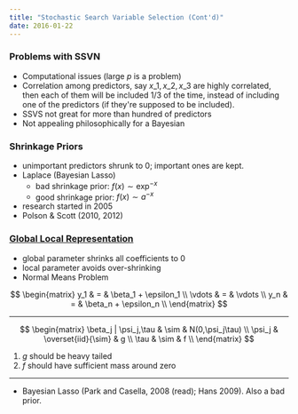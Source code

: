 ```yaml
---
title: "Stochastic Search Variable Selection (Cont'd)"
date: 2016-01-22
---
```


###  Problems with SSVN

- Computational issues (large $p$ is a problem)
- Correlation among predictors, say $x\_1,x\_2,x\_3$ are highly correlated, then each of them will be included $1/3$ of the time, instead of including one of the predictors (if they're supposed to be included).
- SSVS not great for more than hundred of predictors
- Not appealing philosophically for a Bayesian


### Shrinkage Priors

- unimportant predictors shrunk to 0; important ones are kept.
- Laplace (Bayesian Lasso)
  - bad shrinkage prior: $f(x) \sim \exp^{-x}$
  - good shrinkage prior: $f(x) \sim a^{-x}$
- research started in 2005
- Polson & Scott (2010, 2012)


### [Global Local Representation](/assets/ams268/bayesReg.pdf)

- global parameter shrinks all coefficients to 0
- local parameter avoids over-shrinking
- Normal Means Problem

$$
\begin{matrix}
  y_1 & = & \beta_1 + \epsilon_1 \\
  \vdots & = & \vdots \\
  y_n & = & \beta_n + \epsilon_n \\
\end{matrix}
$$

***

$$
\begin{matrix}
  \beta_j | \psi_j,\tau & \sim & N(0,\psi_j\tau) \\
  \psi_j & \overset{iid}{\sim} & g \\
  \tau & \sim & f \\
\end{matrix}
$$

1. $g$ should be heavy tailed
2. $f$ should have sufficient mass around zero

***

- Bayesian Lasso (Park and Casella, 2008 (read); Hans 2009). Also a bad prior.
